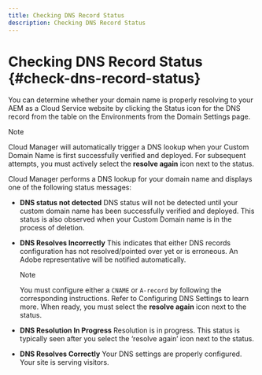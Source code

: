 ```yaml
---
title: Checking DNS Record Status
description: Checking DNS Record Status
---
```


# Checking DNS Record Status {#check-dns-record-status}

You can determine whether your domain name is properly resolving to your AEM as a Cloud Service website by clicking the Status icon for the DNS record from the table on the Environments from the Domain Settings page. 

>[!NOTE]
>Cloud Manager will automatically trigger a DNS lookup when your Custom Domain Name is first successfully verified and deployed. For subsequent attempts, you must actively select the **resolve again** icon next to the status.

Cloud Manager performs a DNS lookup for your domain name and displays one of the following status messages:

* **DNS status not detected**
   DNS status will not be detected until your custom domain name has been successfully verified and deployed. This status is also observed when your Custom Domain name is in the process of deletion.

* **DNS Resolves Incorrectly** 
   This indicates that either DNS records configuration has not resolved/pointed over yet or is erroneous. An Adobe representative will be notified automatically.

   >[!NOTE]
   >You must configure either a `CNAME` or `A-record` by following the corresponding instructions. Refer to Configuring DNS Settings to learn more. When ready, you must select the **resolve again** icon next to the status.

* **DNS Resolution In Progress**
   Resolution is in progress. This status is typically seen after you select the ‘resolve again’ icon next to the status.

* **DNS Resolves Correctly**
   Your DNS settings are properly configured. Your site is serving visitors. 
